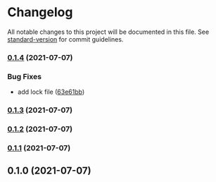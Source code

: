# Changelog

All notable changes to this project will be documented in this file. See [standard-version](https://github.com/conventional-changelog/standard-version) for commit guidelines.

### [0.1.4](https://github.com/moh3n9595/dpgen/compare/v0.1.3...v0.1.4) (2021-07-07)


### Bug Fixes

* add lock file ([63e61bb](https://github.com/moh3n9595/dpgen/commit/63e61bb500e85761ed97bb0b1b9abae06d29bd46))

### [0.1.3](https://github.com/moh3n9595/dpgen/compare/v0.1.2...v0.1.3) (2021-07-07)

### [0.1.2](https://github.com/moh3n9595/dpgen/compare/v0.1.1...v0.1.2) (2021-07-07)

### [0.1.1](https://github.com/moh3n9595/dpgen/compare/v0.1.0...v0.1.1) (2021-07-07)

## 0.1.0 (2021-07-07)
